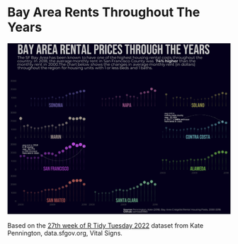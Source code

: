 # Bay Area Rents Throughout The Years

<img src='https://github.com/samiaab1990/Data-Visualizations/blob/2162ae467f43bb27f9e2115678b4862f25663b3c/SF%20Bay%20Area%20Rents/sf_rent.png'>

Based on the [27th week of R Tidy Tuesday 2022](https://github.com/rfordatascience/tidytuesday/tree/master/data/2022/2022-07-05) dataset from Kate Pennington, data.sfgov.org, Vital Signs.


